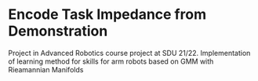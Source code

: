 # Encode Task Impedance from Demonstration
Project in Advanced Robotics course project at SDU 21/22. Implementation of  learning method for skills for arm robots based on GMM with Rieamannian Manifolds
